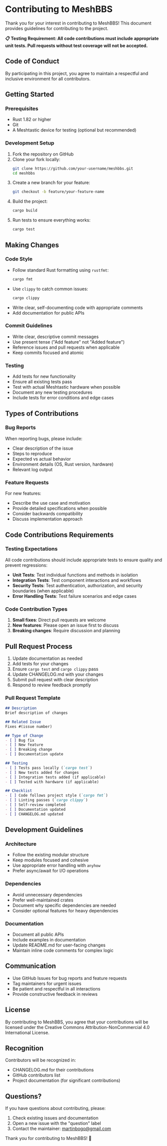 # Contributing to MeshBBS

Thank you for your interest in contributing to MeshBBS! This document provides guidelines for contributing to the project.

**📋 Testing Requirement: All code contributions must include appropriate unit tests. Pull requests without test coverage will not be accepted.**

## Code of Conduct

By participating in this project, you agree to maintain a respectful and inclusive environment for all contributors.

## Getting Started

### Prerequisites

- Rust 1.82 or higher
- Git
- A Meshtastic device for testing (optional but recommended)

### Development Setup

1. Fork the repository on GitHub
2. Clone your fork locally:
   ```bash
   git clone https://github.com/your-username/meshbbs.git
   cd meshbbs
   ```
3. Create a new branch for your feature:
   ```bash
   git checkout -b feature/your-feature-name
   ```
4. Build the project:
   ```bash
   cargo build
   ```
5. Run tests to ensure everything works:
   ```bash
   cargo test
   ```

## Making Changes

### Code Style

- Follow standard Rust formatting using `rustfmt`:
  ```bash
  cargo fmt
  ```
- Use `clippy` to catch common issues:
  ```bash
  cargo clippy
  ```
- Write clear, self-documenting code with appropriate comments
- Add documentation for public APIs

### Commit Guidelines

- Write clear, descriptive commit messages
- Use present tense ("Add feature" not "Added feature")
- Reference issues and pull requests when applicable
- Keep commits focused and atomic

### Testing

- Add tests for new functionality
- Ensure all existing tests pass
- Test with actual Meshtastic hardware when possible
- Document any new testing procedures
- Include tests for error conditions and edge cases

## Types of Contributions

### Bug Reports

When reporting bugs, please include:
- Clear description of the issue
- Steps to reproduce
- Expected vs actual behavior
- Environment details (OS, Rust version, hardware)
- Relevant log output

### Feature Requests

For new features:
- Describe the use case and motivation
- Provide detailed specifications when possible
- Consider backwards compatibility
- Discuss implementation approach

## Code Contributions Requirements

### Testing Expectations

All code contributions should include appropriate tests to ensure quality and prevent regressions:

- **Unit Tests**: Test individual functions and methods in isolation
- **Integration Tests**: Test component interactions and workflows  
- **Security Tests**: Test authentication, authorization, and security boundaries (when applicable)
- **Error Handling Tests**: Test failure scenarios and edge cases

### Code Contribution Types

1. **Small fixes**: Direct pull requests are welcome
2. **New features**: Please open an issue first to discuss
3. **Breaking changes**: Require discussion and planning

## Pull Request Process

1. Update documentation as needed
2. Add tests for your changes
3. Ensure `cargo test` and `cargo clippy` pass
4. Update CHANGELOG.md with your changes
5. Submit pull request with clear description
6. Respond to review feedback promptly

### Pull Request Template

```markdown
## Description
Brief description of changes

## Related Issue
Fixes #(issue number)

## Type of Change
- [ ] Bug fix
- [ ] New feature
- [ ] Breaking change
- [ ] Documentation update

## Testing
- [ ] Tests pass locally (`cargo test`)
- [ ] New tests added for changes
- [ ] Integration tests added (if applicable)
- [ ] Tested with hardware (if applicable)

## Checklist
- [ ] Code follows project style (`cargo fmt`)
- [ ] Linting passes (`cargo clippy`)
- [ ] Self-review completed
- [ ] Documentation updated
- [ ] CHANGELOG.md updated
```

## Development Guidelines

### Architecture

- Follow the existing modular structure
- Keep modules focused and cohesive
- Use appropriate error handling with `anyhow`
- Prefer async/await for I/O operations

### Dependencies

- Avoid unnecessary dependencies
- Prefer well-maintained crates
- Document why specific dependencies are needed
- Consider optional features for heavy dependencies

### Documentation

- Document all public APIs
- Include examples in documentation
- Update README.md for user-facing changes
- Maintain inline code comments for complex logic

## Communication

- Use GitHub Issues for bug reports and feature requests
- Tag maintainers for urgent issues
- Be patient and respectful in all interactions
- Provide constructive feedback in reviews

## License

By contributing to MeshBBS, you agree that your contributions will be licensed under the Creative Commons Attribution-NonCommercial 4.0 International License.

## Recognition

Contributors will be recognized in:
- CHANGELOG.md for their contributions
- GitHub contributors list
- Project documentation (for significant contributions)

## Questions?

If you have questions about contributing, please:
1. Check existing issues and documentation
2. Open a new issue with the "question" label
3. Contact the maintainer: martinbogo@gmail.com

Thank you for contributing to MeshBBS! 🚀